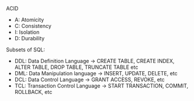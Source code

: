 ACID

- A: Atomicity
- C: Consistency
- I: Isolation
- D: Durability

Subsets of SQL:

- DDL: Data Definition Language -> CREATE TABLE, CREATE INDEX, ALTER TABLE, DROP TABLE, TRUNCATE TABLE etc
- DML: Data Manipulation language -> INSERT, UPDATE, DELETE, etc
- DCL: Data Control Language -> GRANT ACCESS, REVOKE, etc
- TCL: Transaction Control Language -> START TRANSACTION, COMMIT, ROLLBACK, etc
